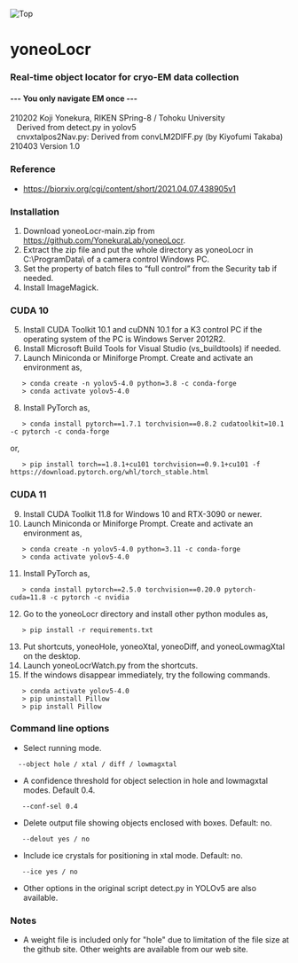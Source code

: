 ![Top](yoneo.ico)
# yoneoLocr
### Real-time object locator for cryo-EM data collection
#### --- You only navigate EM once ---
210202 Koji Yonekura, RIKEN SPring-8 / Tohoku University<BR>
&nbsp;&nbsp;&nbsp;Derived from detect.py in yolov5<BR>
&nbsp;&nbsp;&nbsp;cnvxtalpos2Nav.py: Derived from convLM2DIFF.py (by Kiyofumi Takaba)<BR>
210403 Version 1.0<BR>
### Reference
* https://biorxiv.org/cgi/content/short/2021.04.07.438905v1
### Installation
1. Download yoneoLocr-main.zip from https://github.com/YonekuraLab/yoneoLocr.
2.	Extract the zip file and put the whole directory as yoneoLocr in C:\ProgramData\ of a camera control Windows PC.
3.	Set the property of batch files to “full control” from the Security tab if needed.
4.	Install ImageMagick.

### CUDA 10
5. Install CUDA Toolkit 10.1 and cuDNN 10.1 for a K3 control PC if the operating system of the PC is Windows Server 2012R2.
6. Install Microsoft Build Tools for Visual Studio (vs_buildtools) if needed.
7. Launch Miniconda or Miniforge Prompt. Create and activate an environment as,
```
   > conda create -n yolov5-4.0 python=3.8 -c conda-forge
   > conda activate yolov5-4.0
```
8. Install PyTorch as,
```
   > conda install pytorch==1.7.1 torchvision==0.8.2 cudatoolkit=10.1 -c pytorch -c conda-forge
```
   or,
```
   > pip install torch==1.8.1+cu101 torchvision==0.9.1+cu101 -f https://download.pytorch.org/whl/torch_stable.html
```

### CUDA 11
9. Install CUDA Toolkit 11.8 for Windows 10 and RTX-3090 or newer.
10. Launch Miniconda or Miniforge Prompt. Create and activate an environment as,
```
   > conda create -n yolov5-4.0 python=3.11 -c conda-forge
   > conda activate yolov5-4.0
```
11. Install PyTorch as,
```
   > conda install pytorch==2.5.0 torchvision==0.20.0 pytorch-cuda=11.8 -c pytorch -c nvidia
```

12. Go to the yoneoLocr directory and install other python modules as,
```
   > pip install -r requirements.txt
```
13. Put shortcuts, yoneoHole, yoneoXtal, yoneoDiff, and yoneoLowmagXtal on the desktop.
14. Launch yoneoLocrWatch.py from the shortcuts.
15. If the windows disappear immediately, try the following commands.
```
   > conda activate yolov5-4.0
   > pip uninstall Pillow
   > pip install Pillow
```
### Command line options
* Select running mode.
 ```
   --object hole / xtal / diff / lowmagxtal
```
* A confidence threshold for object selection in hole and lowmagxtal modes. Default 0.4.
```
   --conf-sel 0.4
```
* Delete output file showing objects enclosed with boxes. Default: no.
```
   --delout yes / no
```
* Include ice crystals for positioning in xtal mode. Default: no.
```
   --ice yes / no
```
* Other options in the original script detect.py in YOLOv5 are also available.
### Notes
* A weight file is included only for "hole" due to limitation of the file size at the github site. Other weights are available from our web site.
